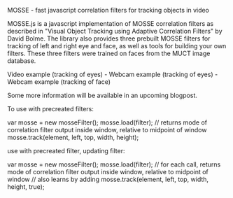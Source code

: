 MOSSE - fast javascript correlation filters for tracking objects in video

MOSSE.js is a javascript implementation of MOSSE correlation filters as described in "Visual Object Tracking using Adaptive Correlation Filters" by David Bolme. The library also provides three prebuilt MOSSE filters for tracking of left and right eye and face, as well as tools for building your own filters. These three filters were trained on faces from the MUCT image database.

Video example (tracking of eyes) - Webcam example (tracking of eyes) - Webcam example (tracking of face)

Some more information will be available in an upcoming blogpost.

To use with precreated filters:

var mosse = new mosseFilter();
mosse.load(filter);
// returns mode of correlation filter output inside window, relative to midpoint of window
mosse.track(element, left, top, width, height);

use with precreated filter, updating filter:

var mosse = new mosseFilter();
mosse.load(filter);
// for each call, returns mode of correlation filter output inside window, relative to midpoint of window
// also learns by adding
mosse.track(element, left, top, width, height, true);